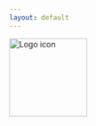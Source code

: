 ```yaml
---
layout: default
---
```


<div id="alert-region"></div>
<div class="section centered last">
<div class="sub-section narrow">
<div class="mbm">
<a class="logo" href="{{ site.baseurl }}/"><img width="140" src="https://res.cloudinary.com/lmj6rf6tz/image/upload/v1497453042/elektropay/assets/img/logo.png" alt="Logo icon" />
</a></div>
<div id="main-region"></div>
<script>
  $(function() {
    Elektropay.app = new Elektropay.Apps.Landing();
    Elektropay.app.start({
      modules: {
        authentication: {"authenticity_token":"1fvWL5PRGJ\/03LK5ZgpuBDl9rxlG4FhxWapYnLPTmNfzWjmU3oPHD8hHgX0DD0joc8y6lrKVHbb23hcdkGbSag==","flow":"signup","state":null,"email":null,"name":null,"authentication":null,"invitation":null,"error":null}
      }
    });
  });
</script>

<script>
  window['_fs_debug'] = false;
  window['_fs_host'] = 'www.fullstory.com';
  window['_fs_org'] = 'rPp';
  (function(m,n,e,t,l,o,g,y){
    g=m[e]=function(a,b){g.q?g.q.push([a,b]):g._api(a,b);};g.q=[];
    o=n.createElement(t);o.async=1;o.src='https://'+_fs_host+'/s/fs.js';
    y=n.getElementsByTagName(t)[0];y.parentNode.insertBefore(o,y);
    g.identify=function(i,v){g(l,{uid:i});if(v)g(l,v)};g.setUserVars=function(v){FS(l,v)};
    g.setSessionVars=function(v){FS('session',v)};g.setPageVars=function(v){FS('page',v)};
  })(window,document,'FS','script','user');
</script>



</div>
</div>
<script>
  $(function() {
    new Elektropay.Landing.Metrics();
  });
</script>
